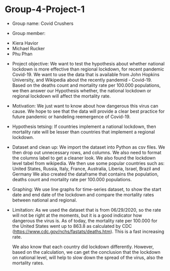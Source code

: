 # Group-4-Project-1
- Group name: Covid Crushers 

- Group member:
+ Kiera Havior 
+ Michael Rucker
+ Phu Phan

- Project objective:
  We want to test the hypothesis about whether national lockdown is more effective than regional lockdown, for recent pandemic Covid-19. We want to use the data that is available from John Hopkins University, and Wikipedia about the recently pandemid - Covid-19. Based on the deaths count and mortality rate per 100.000 populations, we then answer our Hypothesis whether, the national lockdown or regional lockdown will affect the mortality rate.

- Motivation:
  We just want to know about how dangerous this virus can cause. We hope to see that the data will provide a clear best practice for future pandemic or handeling reemergence of Covid-19. 

- Hypothesis tetsing:
  If countries implement a national lockdown, then mortality rate will be lesser than countries that implement a regional lockdown. 
  
- Dataset and clean up:
  We import the dataset into Python as csv files. We then drop out unnecessary rows, and columns. We also need to format the columns label to get a cleaner look. 
  We also found the lockdown level tabel from wikipedia.
  We then use some popular countries such as: United States, Russia, Italy, France, Australia, Liberia, Israel, Brazil and Germany
  We also created the dataframe that contains the population, deaths count and mortality rate per 100.000 populations.
- Graphing:
  We use line graphs for time-series dataset, to show the start date and end date of the lockdown and compare the mortality rates between national and regional.

- Limitation:
  As we used the dataset that is from 06/29/2020, so the rate will not be right at the moments, but it is a good indicator how dangerous the virus is. As of today, the mortality rate per 100.000 for the United States went up to 863.8 as calculated by CDC (https://www.cdc.gov/nchs/fastats/deaths.htm). This is a fast increasing rate.

  We also know that each country did lockdown differently. However, based on the calculation, we can get the conclusion that the lockdown on national level, will help to slow down the spread of the virus, also the mortality rates.

